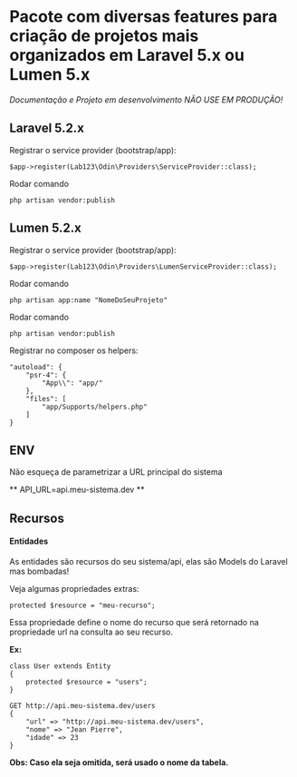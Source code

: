# Pacote com diversas features para criação de projetos mais organizados em Laravel 5.x ou Lumen 5.x #

*Documentação e Projeto em desenvolvimento NÃO USE EM PRODUÇÃO!*
    
## Laravel 5.2.x ##

Registrar o service provider (bootstrap/app):

	$app->register(Lab123\Odin\Providers\ServiceProvider::class);
	
Rodar comando 
	
	php artisan vendor:publish


## Lumen 5.2.x ##

Registrar o service provider (bootstrap/app):

	$app->register(Lab123\Odin\Providers\LumenServiceProvider::class);

Rodar comando 
	
	php artisan app:name "NomeDoSeuProjeto"
	
Rodar comando 
	
	php artisan vendor:publish

Registrar no composer os helpers:

    "autoload": {
	    "psr-4": {
	        "App\\": "app/"
	    },
	    "files": [
	        "app/Supports/helpers.php"
	    ]
	}
	
## ENV ##

Não esqueça de parametrizar a URL principal do sistema

** API_URL=api.meu-sistema.dev **
	
	
## Recursos ##


#### Entidades ####

As entidades são recursos do seu sistema/api, elas são Models do Laravel mas bombadas!

Veja algumas propriedades extras:

	protected $resource = "meu-recurso";
	
Essa propriedade define o nome do recurso que será retornado na propriedade url na consulta ao seu recurso.

**Ex:**

	class User extends Entity
	{
	    protected $resource = "users";
	}
 
	GET http://api.meu-sistema.dev/users
	{
		"url" => "http://api.meu-sistema.dev/users",
		"nome" => "Jean Pierre",
		"idade" => 23
	}

**Obs: Caso ela seja omitida, será usado o nome da tabela.**